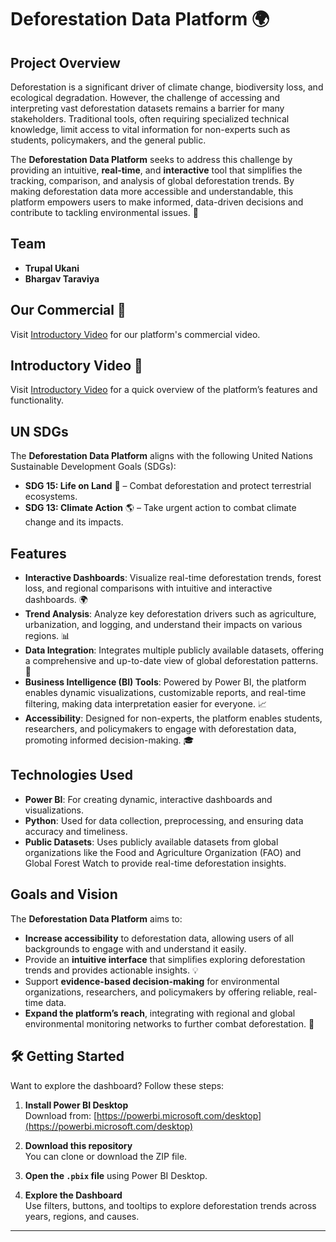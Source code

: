 # Deforestation Data Platform 🌍

## Project Overview

Deforestation is a significant driver of climate change, biodiversity loss, and ecological degradation. However, the challenge of accessing and interpreting vast deforestation datasets remains a barrier for many stakeholders. Traditional tools, often requiring specialized technical knowledge, limit access to vital information for non-experts such as students, policymakers, and the general public.

The **Deforestation Data Platform** seeks to address this challenge by providing an intuitive, **real-time**, and **interactive** tool that simplifies the tracking, comparison, and analysis of global deforestation trends. By making deforestation data more accessible and understandable, this platform empowers users to make informed, data-driven decisions and contribute to tackling environmental issues. 🌱

## Team

- **Trupal Ukani**
- **Bhargav Taraviya**

## Our Commercial 🎥

Visit [Introductory Video](https://www.youtube.com/watch?v=a6ZL5f-hJaw) for our platform's commercial video.

## Introductory Video 🎥

Visit [Introductory Video](https://youtu.be/fTAHoq9aTMU) for a quick overview of the platform’s features and functionality.

## UN SDGs

The **Deforestation Data Platform** aligns with the following United Nations Sustainable Development Goals (SDGs):

- **SDG 15: Life on Land** 🌳 – Combat deforestation and protect terrestrial ecosystems.
- **SDG 13: Climate Action** 🌎 – Take urgent action to combat climate change and its impacts.

## Features

- **Interactive Dashboards**: Visualize real-time deforestation trends, forest loss, and regional comparisons with intuitive and interactive dashboards. 🌍
- **Trend Analysis**: Analyze key deforestation drivers such as agriculture, urbanization, and logging, and understand their impacts on various regions. 📊
- **Data Integration**: Integrates multiple publicly available datasets, offering a comprehensive and up-to-date view of global deforestation patterns. 🔄
- **Business Intelligence (BI) Tools**: Powered by Power BI, the platform enables dynamic visualizations, customizable reports, and real-time filtering, making data interpretation easier for everyone. 📈
- **Accessibility**: Designed for non-experts, the platform enables students, researchers, and policymakers to engage with deforestation data, promoting informed decision-making. 🎓

## Technologies Used

- **Power BI**: For creating dynamic, interactive dashboards and visualizations.
- **Python**: Used for data collection, preprocessing, and ensuring data accuracy and timeliness. 
- **Public Datasets**: Uses publicly available datasets from global organizations like the Food and Agriculture Organization (FAO) and Global Forest Watch to provide real-time deforestation insights.

## Goals and Vision

The **Deforestation Data Platform** aims to:

- **Increase accessibility** to deforestation data, allowing users of all backgrounds to engage with and understand it easily.
- Provide an **intuitive interface** that simplifies exploring deforestation trends and provides actionable insights. 💡
- Support **evidence-based decision-making** for environmental organizations, researchers, and policymakers by offering reliable, real-time data.
- **Expand the platform’s reach**, integrating with regional and global environmental monitoring networks to further combat deforestation. 🌱

## 🛠 Getting Started

Want to explore the dashboard? Follow these steps:

1. **Install Power BI Desktop**  
   Download from: [https://powerbi.microsoft.com/desktop](https://powerbi.microsoft.com/desktop)

2. **Download this repository**  
   You can clone or download the ZIP file.

3. **Open the `.pbix` file** using Power BI Desktop.

4. **Explore the Dashboard**  
   Use filters, buttons, and tooltips to explore deforestation trends across years, regions, and causes.

---
